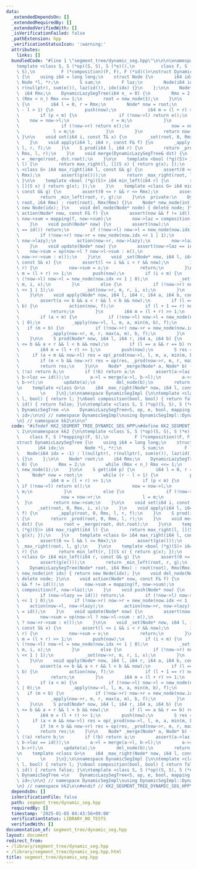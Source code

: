 ```yaml
---
data:
  _extendedDependsOn: []
  _extendedRequiredBy: []
  _extendedVerifiedWith: []
  _isVerificationFailed: false
  _pathExtension: hpp
  _verificationStatusIcon: ':warning:'
  attributes:
    links: []
  bundledCode: "#line 1 \"segment_tree/dynamic_seg.hpp\"\n\n\n\nnamespace kk2 {\n\n\
    template <class S, S (*op)(S, S), S (*e)(),\n          class F, S (*mapping)(F,\
    \ S),\n          F (*composition)(F, F), F (*id)()>\nstruct DynamicLazySegTree\
    \ {\n    using i64 = long long;\n    struct Node {\n        i64 idx;\n       \
    \ Node *l, *r;\n        S sum;\n        F laz;\n        Node(i64 idx = -1) : l(nullptr),\
    \ r(nullptr), sum(e()), laz(id()), idx(idx) {}\n    };\n\n    Node* root;\n  \
    \  i64 Rmx;\n    DynamicLazySegTree(i64 n_ = 0) {\n        Rmx = 2;\n        while\
    \ (Rmx < n_) Rmx <<= 1;\n        root = new_node(1);\n    }\n\n    S get(i64 p)\
    \ {\n        i64 l = 0, r = Rmx;\n        Node* now = root;\n        while (r\
    \ - l > 1) {\n            push(now);\n            i64 m = (l + r) >> 1;\n    \
    \        if (p < m) {\n                if (!now->l) return e();\n            \
    \    now = now->l;\n                r = m;\n            }\n            else {\n\
    \                if (!now->r) return e();\n                now = now->r;\n   \
    \             l = m;\n            }\n        }\n        return now->sum;\n   \
    \ }\n\n    void set(i64 i, const T& x) {\n        _set(root, 0, Rmx, i, x);\n\
    \    }\n    void apply(i64 l, i64 r, const F& f) {\n        _apply(root, 0, Rmx,\
    \ l, r, f);\n    }\n    S prod(i64 l, i64 r) {\n        return _prod(root, 0,\
    \ Rmx, l, r);\n    }\n    void merge(DynamicLazySegTree& dst) {\n        root\
    \ = _merge(root, dst.root);\n    }\n\n    template <bool (*g)(S)> i64 max_right(i64\
    \ l) {\n        return max_right(l, [](S x) { return g(x); });\n    }\n    template\
    \ <class G> i64 max_right(i64 l, const G& g) {\n        assert(0 <= l && l <=\
    \ Rmx);\n        assert(g(e()));\n        return _max_right(root, l, g);\n   \
    \ }\n\n    template <bool (*g)(S)> i64 min_left(i64 r) {\n        return min_left(r,\
    \ [](S x) { return g(x); });\n    }\n    template <class G> i64 min_left(i64 r,\
    \ const G& g) {\n        assert(0 <= r && r <= Rmx);\n        assert(g(e()));\n\
    \        return _min_left(root, r, g);\n    }\n\n  private:\n    DynamicLazySegTree(Node*\
    \ root, i64 Rmx) : root(root), Rmx(Rmx) {}\n    Node* new_node(int idx) { return\
    \ new Node(idx); }\n    void del_node(Node* node) { delete node; }\n\n    void\
    \ action(Node* now, const F& f) {\n        assert(now && f != id());\n       \
    \ now->sum = mapping(f, now->sum);\n        now->laz = composition(f, now->laz);\n\
    \    }\n    void push(Node* now) {\n        assert(now);\n        if (now->lazy\
    \ == id()) return;\n        if (!now->l) now->l = new_node(now.idx << 1 | 0);\n\
    \        if (!now->r) now->r = new_node(now.idx << 1 | 1);\n        action(now->l,\
    \ now->lazy);\n        action(now->r, now->lazy);\n        now->lazy = id();\n\
    \    }\n    void update(Node* now) {\n        assert(now->laz == id());\n    \
    \    now->sum = op(now->l ? now->l->sum : e(),\n                      now->r ?\
    \ now->r->sum : e());\n    }\n\n    void _set(Node* now, i64 l, i64 r, i64 i,\
    \ const S& x) {\n        assert(l <= i && i < r && now);\n        if (l + 1  ==\
    \ r) {\n            now->sum = x;\n            return;\n        }\n        i64\
    \ m = (l + r) >> 1;\n        push(now);\n        if (i < m) {\n            if\
    \ (!now->l) now->l = new_node(now.idx << 1 | 0);\n            _set(now->l, l,\
    \ m, i, x);\n        }\n        else {\n            if (!now->r) now->r = new_node(now.idx\
    \ << 1 | 1);\n            _set(now->r, m, r, i, x);\n        }\n        update(now);\n\
    \    }\n\n    void apply(Node* now, i64 l, i64 r, i64 a, i64 b, const F& f) {\n\
    \        assert(a <= b && a < r && l < b && now);\n        if (l == a && r ==\
    \ b) {\n            action(now, f);\n            if (l + 1 == r) now->lazy = id();\n\
    \            return;\n        }\n        i64 m = (l + r) >> 1;\n        push(now);\n\
    \        if (a < m) {\n            if (!now->l) now->l = new_node(now.idx << 1\
    \ | 0);\n            _apply(now->l, l, m, a, min(m, b), f);\n        }\n     \
    \   if (m < b) {\n            if (!now->r) now->r = new_node(now.idx << 1 | 1);\n\
    \            _apply(now->r, m, r, max(a, m), b, f);\n        }\n        update(now);\n\
    \    }\n\n    S prod(Node* now, i64 l, i64 r, i64 a, i64 b) {\n        assert(a\
    \ <= b && a < r && l < b && now);\n        if (l == a && r == b) return now->sum;\n\
    \        i64 m = (l + r) >> 1;\n        push(now);\n        S res = e();\n   \
    \     if (a < m && now->l) res = op(_prod(now->l, l, m, a, min(m, b)), res);\n\
    \        if (m < b && now->r) res = op(res, _prod(now->r, m, r, max(a, m), b));\n\
    \        return res;\n    }\n\n    Node* _merge(Node* a, Node* b) {\n        if\
    \ (!a) return b;\n        if (!b) return a;\n        assert(a->laz == id() &&\
    \ b->laz == id());\n        a->l = merge(a->l, b->l);\n        a->r = merge(a->r,\
    \ b->r);\n        update(a);\n        del_node(b);\n        return a;\n    }\n\
    \n    template <class G>\n    i64 _max_right(Node* now, i64 l, const G& g) {\n\
    \        \n    }\n};\n\nnamespace DynamicSegImpl {\n\ntemplate <class S>\nS mapping(S\
    \ l, bool) { return l; }\nbool composition(bool, bool) { return false; }\nbool\
    \ id() { return false; }\n\ntemplate <class S, S (*op)(S, S), S (*e)()>\nusing\
    \ DynamicSegTree =\n    DynamicLazySegTree<S, op, e, bool, mapping, composition,\
    \ id>;\n\n} // namespace DynamicSegImpl\nusing DynamicSegImpl::DynamicSegTree;\n\
    \n} // namespace kk2\n\n\n"
  code: "#ifndef KK2_SEGMENT_TREE_DYNAMIC_SEG_HPP\n#define KK2_SEGMENT_TREE_DYNAMIC_SEG_HPP\
    \ 1\n\nnamespace kk2 {\n\ntemplate <class S, S (*op)(S, S), S (*e)(),\n      \
    \    class F, S (*mapping)(F, S),\n          F (*composition)(F, F), F (*id)()>\n\
    struct DynamicLazySegTree {\n    using i64 = long long;\n    struct Node {\n \
    \       i64 idx;\n        Node *l, *r;\n        S sum;\n        F laz;\n     \
    \   Node(i64 idx = -1) : l(nullptr), r(nullptr), sum(e()), laz(id()), idx(idx)\
    \ {}\n    };\n\n    Node* root;\n    i64 Rmx;\n    DynamicLazySegTree(i64 n_ =\
    \ 0) {\n        Rmx = 2;\n        while (Rmx < n_) Rmx <<= 1;\n        root =\
    \ new_node(1);\n    }\n\n    S get(i64 p) {\n        i64 l = 0, r = Rmx;\n   \
    \     Node* now = root;\n        while (r - l > 1) {\n            push(now);\n\
    \            i64 m = (l + r) >> 1;\n            if (p < m) {\n               \
    \ if (!now->l) return e();\n                now = now->l;\n                r =\
    \ m;\n            }\n            else {\n                if (!now->r) return e();\n\
    \                now = now->r;\n                l = m;\n            }\n      \
    \  }\n        return now->sum;\n    }\n\n    void set(i64 i, const T& x) {\n \
    \       _set(root, 0, Rmx, i, x);\n    }\n    void apply(i64 l, i64 r, const F&\
    \ f) {\n        _apply(root, 0, Rmx, l, r, f);\n    }\n    S prod(i64 l, i64 r)\
    \ {\n        return _prod(root, 0, Rmx, l, r);\n    }\n    void merge(DynamicLazySegTree&\
    \ dst) {\n        root = _merge(root, dst.root);\n    }\n\n    template <bool\
    \ (*g)(S)> i64 max_right(i64 l) {\n        return max_right(l, [](S x) { return\
    \ g(x); });\n    }\n    template <class G> i64 max_right(i64 l, const G& g) {\n\
    \        assert(0 <= l && l <= Rmx);\n        assert(g(e()));\n        return\
    \ _max_right(root, l, g);\n    }\n\n    template <bool (*g)(S)> i64 min_left(i64\
    \ r) {\n        return min_left(r, [](S x) { return g(x); });\n    }\n    template\
    \ <class G> i64 min_left(i64 r, const G& g) {\n        assert(0 <= r && r <= Rmx);\n\
    \        assert(g(e()));\n        return _min_left(root, r, g);\n    }\n\n  private:\n\
    \    DynamicLazySegTree(Node* root, i64 Rmx) : root(root), Rmx(Rmx) {}\n    Node*\
    \ new_node(int idx) { return new Node(idx); }\n    void del_node(Node* node) {\
    \ delete node; }\n\n    void action(Node* now, const F& f) {\n        assert(now\
    \ && f != id());\n        now->sum = mapping(f, now->sum);\n        now->laz =\
    \ composition(f, now->laz);\n    }\n    void push(Node* now) {\n        assert(now);\n\
    \        if (now->lazy == id()) return;\n        if (!now->l) now->l = new_node(now.idx\
    \ << 1 | 0);\n        if (!now->r) now->r = new_node(now.idx << 1 | 1);\n    \
    \    action(now->l, now->lazy);\n        action(now->r, now->lazy);\n        now->lazy\
    \ = id();\n    }\n    void update(Node* now) {\n        assert(now->laz == id());\n\
    \        now->sum = op(now->l ? now->l->sum : e(),\n                      now->r\
    \ ? now->r->sum : e());\n    }\n\n    void _set(Node* now, i64 l, i64 r, i64 i,\
    \ const S& x) {\n        assert(l <= i && i < r && now);\n        if (l + 1  ==\
    \ r) {\n            now->sum = x;\n            return;\n        }\n        i64\
    \ m = (l + r) >> 1;\n        push(now);\n        if (i < m) {\n            if\
    \ (!now->l) now->l = new_node(now.idx << 1 | 0);\n            _set(now->l, l,\
    \ m, i, x);\n        }\n        else {\n            if (!now->r) now->r = new_node(now.idx\
    \ << 1 | 1);\n            _set(now->r, m, r, i, x);\n        }\n        update(now);\n\
    \    }\n\n    void apply(Node* now, i64 l, i64 r, i64 a, i64 b, const F& f) {\n\
    \        assert(a <= b && a < r && l < b && now);\n        if (l == a && r ==\
    \ b) {\n            action(now, f);\n            if (l + 1 == r) now->lazy = id();\n\
    \            return;\n        }\n        i64 m = (l + r) >> 1;\n        push(now);\n\
    \        if (a < m) {\n            if (!now->l) now->l = new_node(now.idx << 1\
    \ | 0);\n            _apply(now->l, l, m, a, min(m, b), f);\n        }\n     \
    \   if (m < b) {\n            if (!now->r) now->r = new_node(now.idx << 1 | 1);\n\
    \            _apply(now->r, m, r, max(a, m), b, f);\n        }\n        update(now);\n\
    \    }\n\n    S prod(Node* now, i64 l, i64 r, i64 a, i64 b) {\n        assert(a\
    \ <= b && a < r && l < b && now);\n        if (l == a && r == b) return now->sum;\n\
    \        i64 m = (l + r) >> 1;\n        push(now);\n        S res = e();\n   \
    \     if (a < m && now->l) res = op(_prod(now->l, l, m, a, min(m, b)), res);\n\
    \        if (m < b && now->r) res = op(res, _prod(now->r, m, r, max(a, m), b));\n\
    \        return res;\n    }\n\n    Node* _merge(Node* a, Node* b) {\n        if\
    \ (!a) return b;\n        if (!b) return a;\n        assert(a->laz == id() &&\
    \ b->laz == id());\n        a->l = merge(a->l, b->l);\n        a->r = merge(a->r,\
    \ b->r);\n        update(a);\n        del_node(b);\n        return a;\n    }\n\
    \n    template <class G>\n    i64 _max_right(Node* now, i64 l, const G& g) {\n\
    \        \n    }\n};\n\nnamespace DynamicSegImpl {\n\ntemplate <class S>\nS mapping(S\
    \ l, bool) { return l; }\nbool composition(bool, bool) { return false; }\nbool\
    \ id() { return false; }\n\ntemplate <class S, S (*op)(S, S), S (*e)()>\nusing\
    \ DynamicSegTree =\n    DynamicLazySegTree<S, op, e, bool, mapping, composition,\
    \ id>;\n\n} // namespace DynamicSegImpl\nusing DynamicSegImpl::DynamicSegTree;\n\
    \n} // namespace kk2\n\n#endif // KK2_SEGMENT_TREE_DYNAMIC_SEG_HPP\n"
  dependsOn: []
  isVerificationFile: false
  path: segment_tree/dynamic_seg.hpp
  requiredBy: []
  timestamp: '2025-01-05 04:43:56+09:00'
  verificationStatus: LIBRARY_NO_TESTS
  verifiedWith: []
documentation_of: segment_tree/dynamic_seg.hpp
layout: document
redirect_from:
- /library/segment_tree/dynamic_seg.hpp
- /library/segment_tree/dynamic_seg.hpp.html
title: segment_tree/dynamic_seg.hpp
---
```

